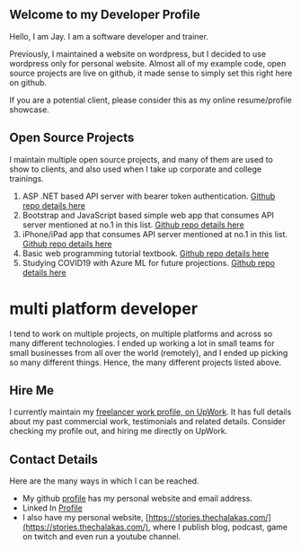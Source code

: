 ## Welcome to my Developer Profile

Hello, I am Jay. I am a software developer and trainer. 

Previously, I maintained a website on wordpress, but I decided to use wordpress only for personal website. Almost all of my example code, open source projects are live on github, it made sense to simply set this right here on github. 

If you are a potential client, please consider this as my online resume/profile showcase.

## Open Source Projects

I maintain multiple open source projects, and many of them are used to show to clients, and also used when I take up corporate and college trainings.

1. ASP .NET based API server with bearer token authentication. [Github repo details here](https://github.com/Jay-study-nildana/ProjectWTPublicRepos/tree/master/ProjectCRUD)
2. Bootstrap and JavaScript based simple web app that consumes API server mentioned at no.1 in this list. [Github repo details here](https://github.com/Jay-study-nildana/Tutorials/tree/master/WebCode/BariBasicsProgrammingWebApp)
3. iPhone/iPad app that consumes API server mentioned at no.1 in this list. [Github repo details here](https://github.com/Jay-study-nildana/ProjectWTPublicRepos/tree/master/ClientiOS/atharviosapp)
4. Basic web programming tutorial textbook. [Github repo details here](https://github.com/Jay-study-nildana/Tutorials)
5. Studying COVID19 with Azure ML for future projections. [Github repo details here](https://github.com/Jay-study-nildana/AzureMLPublic/tree/master/COVID19)

# multi platform developer

I tend to work on multiple projects, on multiple platforms and across so many different technologies. I ended up working a lot in small teams for small businesses from all over the world (remotely), and I ended up picking so many different things. Hence, the many different projects listed above.

## Hire Me

I currently maintain my [freelancer work profile, on UpWork](https://www.upwork.com/freelancers/~01904029c2e21585f4). It has full details about my past commercial work, testimonials and related details. Consider checking my profile out, and hiring me directly on UpWork. 

## Contact Details

Here are the many ways in which I can be reached. 

- My github [profile](https://github.com/Jay-study-nildana) has my personal website and email address. 
- Linked In [Profile](https://www.linkedin.com/in/vijayasimhabr/)
- I also have my personal website, [https://stories.thechalakas.com/](https://stories.thechalakas.com/), where I publish blog, podcast, game on twitch and even run a youtube channel.
